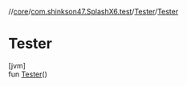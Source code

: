 //[core](../../../index.md)/[com.shinkson47.SplashX6.test](../index.md)/[Tester](index.md)/[Tester](-tester.md)

# Tester

[jvm]\
fun [Tester](-tester.md)()

